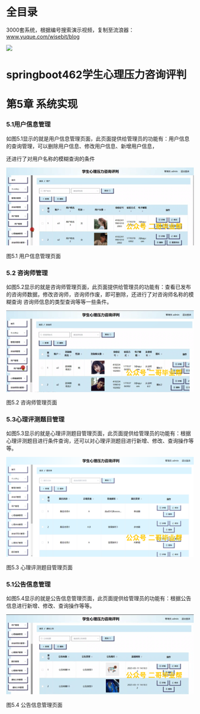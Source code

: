# 全目录

3000套系统，根据编号搜索演示视频，复制至流浪器：www.yuque.com/wisebit/blog


![](https://bitwise.oss-cn-heyuan.aliyuncs.com/2024/11/06/qq_wechat.png)
# springboot462学生心理压力咨询评判
# 第5章 系统实现
### 5.1用户信息管理
如图5.1显示的就是用户信息管理页面，此页面提供给管理员的功能有：用户信息的查询管理，可以删除用户信息、修改用户信息、新增用户信息，

还进行了对用户名称的模糊查询的条件

![](/md/blog.019.png)

图5.1 用户信息管理页面
### 5.2 咨询师管理
如图5.2显示的就是咨询师管理页面，此页面提供给管理员的功能有：查看已发布的咨询师数据，修改咨询师，咨询师作废，即可删除，还进行了对咨询师名称的模糊查询 咨询师信息的类型查询等等一些条件。

![](/md/blog.020.png)


图5.2 咨询师管理页面
### 5.3心理评测题目管理
如图5.3显示的就是心理评测题目管理页面，此页面提供给管理员的功能有：根据心理评测题目进行条件查询，还可以对心理评测题目进行新增、修改、查询操作等等。

![](/md/blog.021.png)

图5.3 心理评测题目管理页面
### 5.1公告信息管理
如图5.4显示的就是公告信息管理页面，此页面提供给管理员的功能有：根据公告信息进行新增、修改、查询操作等等。

![](/md/blog.022.png)


图5.4 公告信息管理页面





